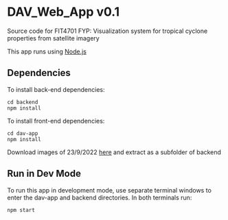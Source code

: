 # DAV_Web_App v0.1
Source code for FIT4701 FYP: Visualization system for tropical cyclone properties from satellite imagery

This app runs using [Node.js](https://nodejs.org/en/download/package-manager)
## Dependencies
To install back-end dependencies:
```
cd backend
npm install
```

To install front-end dependencies:
```
cd dav-app
npm install
```

Download images of 23/9/2022 [here](https://drive.google.com/file/d/1W44e7pkiAhOfLftMlG9UOE1gHbotENM8/view?usp=sharing) and extract as a subfolder of backend

## Run in Dev Mode
To run this app in development mode, use separate terminal windows to enter the dav-app and backend directories. In both terminals run:
```
npm start
```
